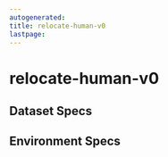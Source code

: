 ```yaml
---
autogenerated:
title: relocate-human-v0
lastpage:
---
```

# relocate-human-v0

## Dataset Specs

## Environment Specs

